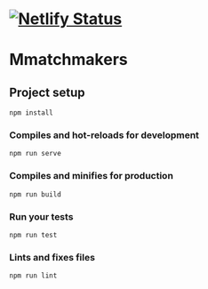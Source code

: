 # [![Netlify Status](https://api.netlify.com/api/v1/badges/c96ac4dc-dde1-45e9-8278-8c240946b531/deploy-status)](https://app.netlify.com/sites/stupefied-sinoussi-331bc4/deploys)

# Mmatchmakers

## Project setup

```
npm install
```

### Compiles and hot-reloads for development

```
npm run serve
```

### Compiles and minifies for production

```
npm run build
```

### Run your tests

```
npm run test
```

### Lints and fixes files

```
npm run lint
```
